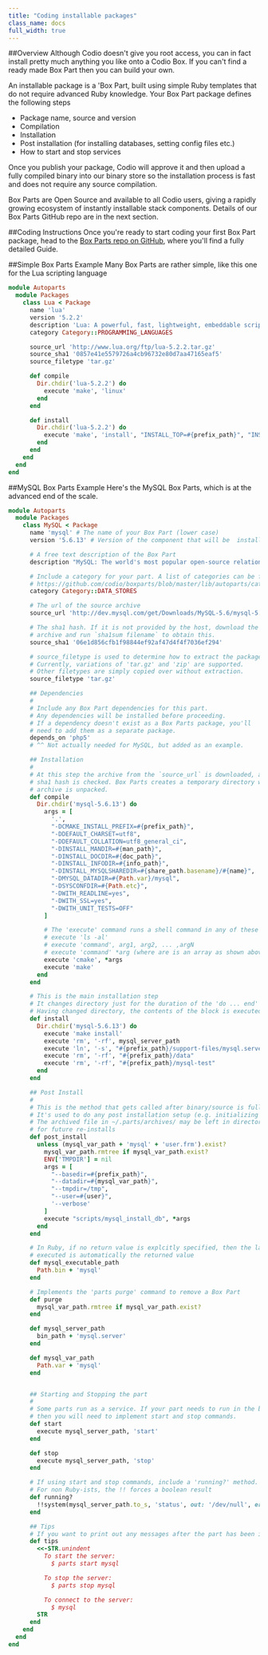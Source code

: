 ```yaml
---
title: "Coding installable packages"
class_name: docs
full_width: true
---
```


##Overview
Although Codio doesn't give you root access, you can in fact install pretty much anything you like onto a Codio Box. If you can't find a ready made Box Part then you can build your own. 

An installable  package is a 'Box Part, built using simple Ruby templates that do not require advanced Ruby knowledge. Your Box Part package defines the following steps

- Package name, source and version
- Compilation
- Installation
- Post installation (for installing databases, setting config files etc.)
- How to start and stop services

Once you publish your package, Codio will approve it and then upload a fully compiled binary into our binary store so the installation process is fast and does not require any source compilation.

Box Parts are Open Source and available to all Codio users, giving a rapidly growing ecosystem of instantly installable stack components. Details of our Box Parts GitHub repo are in the next section.

##Coding Instructions
Once you're ready to start coding your first Box Part package, head to the [Box Parts repo on GitHub](https://github.com/codio/boxparts), where you'll find a fully detailed Guide.

##Simple Box Parts Example
Many Box Parts are rather simple, like this one for the Lua scripting language

```ruby
module Autoparts
  module Packages
    class Lua < Package
      name 'lua'
      version '5.2.2'
      description 'Lua: A powerful, fast, lightweight, embeddable scripting language'
      category Category::PROGRAMMING_LANGUAGES

      source_url 'http://www.lua.org/ftp/lua-5.2.2.tar.gz'
      source_sha1 '0857e41e5579726a4cb96732e80d7aa47165eaf5'
      source_filetype 'tar.gz'

      def compile
        Dir.chdir('lua-5.2.2') do
          execute 'make', 'linux'
        end
      end

      def install
        Dir.chdir('lua-5.2.2') do
          execute 'make', 'install', "INSTALL_TOP=#{prefix_path}", "INSTALL_MAN=#{man_path}/man1"
        end
      end
    end
  end
end
```

##MySQL Box Parts Example
Here's the MySQL Box Parts, which is at the advanced end of the scale.

```ruby
module Autoparts
  module Packages
    class MySQL < Package
      name 'mysql' # The name of your Box Part (lower case)
      version '5.6.13' # Version of the component that will be  installed.

      # A free text description of the Box Part
      description "MySQL: The world's most popular open-source relational database"

      # Include a category for your part. A list of categories can be found at
	  # https://github.com/codio/boxparts/blob/master/lib/autoparts/category.rb
      category Category::DATA_STORES

      # The url of the source archive
      source_url 'http://dev.mysql.com/get/Downloads/MySQL-5.6/mysql-5.6.13.tar.gz'

      # The sha1 hash. If it is not provided by the host, download the
      # archive and run `sha1sum filename` to obtain this.
      source_sha1 '06e1d856cfb1f98844ef92af47d4f4f7036ef294'

      # source_filetype is used to determine how to extract the package.
      # Currently, variations of 'tar.gz' and 'zip' are supported. 
      # Other filetypes are simply copied over without extraction.
      source_filetype 'tar.gz'

      ## Dependencies
      #
      # Include any Box Part dependencies for this part.
      # Any dependencies will be installed before proceeding.
      # If a dependency doesn't exist as a Box Parts package, you'll
      # need to add them as a separate package.
      depends_on 'php5' 
      # ^^ Not actually needed for MySQL, but added as an example.

      ## Installation
      #
      # At this step the archive from the `source_url` is downloaded, and the
      # sha1 hash is checked. Box Parts creates a temporary directory where the
      # archive is unpacked.
      def compile
        Dir.chdir('mysql-5.6.13') do
          args = [
            '.',
            "-DCMAKE_INSTALL_PREFIX=#{prefix_path}",
            "-DDEFAULT_CHARSET=utf8",
            "-DDEFAULT_COLLATION=utf8_general_ci",
            "-DINSTALL_MANDIR=#{man_path}",
            "-DINSTALL_DOCDIR=#{doc_path}",
            "-DINSTALL_INFODIR=#{info_path}",
            "-DINSTALL_MYSQLSHAREDIR=#{share_path.basename}/#{name}",
            "-DMYSQL_DATADIR=#{Path.var}/mysql",
            "-DSYSCONFDIR=#{Path.etc}",
            "-DWITH_READLINE=yes",
            "-DWITH_SSL=yes",
            "-DWITH_UNIT_TESTS=OFF"
          ]

          # The 'execute' command runs a shell command in any of these ways
          # execute 'ls -al'
          # execute 'command', arg1, arg2, ... ,argN
          # execute 'command' *arg (where are is an array as shown above)
          execute 'cmake', *args
          execute 'make'
        end
      end

      # This is the main installation step
      # It changes directory just for the duration of the 'do ... end' block
      # Having changed directory, the contents of the block is executed
      def install
        Dir.chdir('mysql-5.6.13') do
          execute 'make install'
          execute 'rm', '-rf', mysql_server_path
          execute 'ln', '-s', "#{prefix_path}/support-files/mysql.server", "#{bin_path}/"
          execute 'rm', '-rf', "#{prefix_path}/data"
          execute 'rm', '-rf', "#{prefix_path}/mysql-test"
        end
      end

      ## Post Install
      #
      # This is the method that gets called after binary/source is fully installed
      # It's used to do any post installation setup (e.g. initializing a default db)
      # The archived file in ~/.parts/archives/ may be left in directory 
      # for future re-installs
      def post_install
        unless (mysql_var_path + 'mysql' + 'user.frm').exist?
          mysql_var_path.rmtree if mysql_var_path.exist?
          ENV['TMPDIR'] = nil
          args = [
            "--basedir=#{prefix_path}",
            "--datadir=#{mysql_var_path}",
            "--tmpdir=/tmp",
            "--user=#{user}",
            '--verbose'
          ]
          execute "scripts/mysql_install_db", *args
        end
      end

      # In Ruby, if no return value is explcitly specified, then the last line
      # executed is automatically the returned value
      def mysql_executable_path
        Path.bin + 'mysql'
      end

      # Implements the 'parts purge' command to remove a Box Part
      def purge
        mysql_var_path.rmtree if mysql_var_path.exist?
      end

      def mysql_server_path
        bin_path + 'mysql.server'
      end

      def mysql_var_path
        Path.var + 'mysql'
      end


      ## Starting and Stopping the part
      #
      # Some parts run as a service. If your part needs to run in the background
      # then you will need to implement start and stop commands.
      def start
        execute mysql_server_path, 'start'
      end

      def stop
        execute mysql_server_path, 'stop'
      end

      # If using start and stop commands, include a 'running?' method.
      # For non Ruby-ists, the !! forces a boolean result
      def running?
        !!system(mysql_server_path.to_s, 'status', out: '/dev/null', err: '/dev/null')
      end

      ## Tips
      # If you want to print out any messages after the part has been installed
      def tips
        <<-STR.unindent
          To start the server:
            $ parts start mysql

          To stop the server:
            $ parts stop mysql

          To connect to the server:
            $ mysql
        STR
      end
    end
  end
end
```
